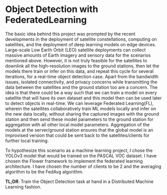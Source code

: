 # Object Detection with FederatedLearning

The basic idea behind this project was prompted by the recent developments in the deployment of satellite constellations, computing on satellites, and the deployment of deep learning models on edge devices. Large-scale Low Earth Orbit (LEO) satellite deployments can collect massive amounts of Earth imagery and sensory data for the scenarios mentioned above. However, it is not truly feasible for the satellites to downlink all the high-resolution images to the ground stations, then let the models there train or infer on this data, and repeat this cycle for several iterations, for a real-time object detection case. Apart from the bandwidth issues, isolated connectivity, and privacy concerns while transmitting the data between the satellites and the ground station too are a concern. The idea is that there could be a way such that we can train a model on every satellite that will have its own dataset and this model then can be used later to detect objects in real-time. We can leverage Federated Learning(FL), wherein the satellites collaboratively train ML models locally and infer on the new data locally, without sharing the captured images with the ground station and then send these model parameters to the ground station for aggregation with all other local model parameters. Aggregation of the models at the server/ground station ensures that the global model is an improvised version that could be sent back to the satellites/clients for further local training.

To hypothesize this scenario as a machine learning project, I chose the YOLOv3 model that would be trained on the PASCAL VOC dataset. I have chosen the Flower framework to implement the federated learning architecture. I have chosen the number of clients to be 2 and the averaging algorithm to be the FedAvg algorithm.

**TL;DR**: Train the Object Detection task at hand in a Distributed Machine Learning fashion.
